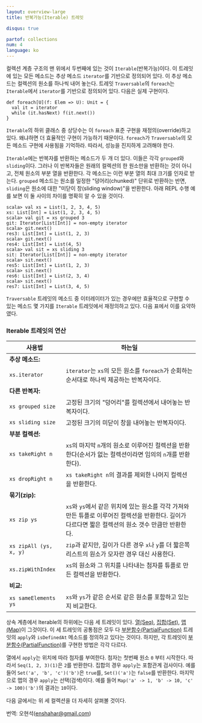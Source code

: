 ```yaml
---
layout: overview-large
title: 반복가능(Iterable) 트레잇

disqus: true

partof: collections
num: 4
language: ko
---
```


컬렉션 계층 구조의 맨 위에서 두번째에 있는 것이 `Iterable`(반복가능)이다. 이 트레잇에 있는 모든 메소드는 추상 메소드 `iterator`를 기반으로 정의되어 있다. 이 추상 메소드는 컬렉션의 원소를 하나씩 내어 놓는다. 트레잇 `Traversable`의 `foreach`는 `Iterable`에서 `iterator`를 기반으로 정의되어 있다. 다음은 실제 구현이다.

    def foreach[U](f: Elem => U): Unit = {
      val it = iterator
      while (it.hasNext) f(it.next())
    } 

`Iterable`의 하위 클래스 중 상당수는 이 `foreach` 표준 구현을 재정의(override)하고 있다. 왜냐하면 더 효율적인 구현이 가능하기 때문이다. `foreach`가 `Traversable`의 모든 메소드 구현에 사용됨을 기억하라. 따라서, 성능을 진지하게 고려해야 한다.

`Iterable`에는 반복자를 반환하는 메소드가 두 개 더 있다. 이들은 각각 `grouped`와 `sliding`이다. 그러나 이 반복자들은 원래의 컬렉션의 한 원소만을 반환하는 것이 아니고, 전체 원소의 부분 열을 반환한다. 각 메소드는 이런 부분 열의 최대 크기를 인자로 받는다. `grouped` 메소드는 원소를 일정한 "덩어리(chunked)" 단위로 반환하는 반면, `sliding`은 원소에 대한 "미닫이 창(sliding window)"을 반환한다. 아래 REPL 수행 예를 보면 이 둘 사이의 차이를 명확히 알 수 있을 것이다.

    scala> val xs = List(1, 2, 3, 4, 5)
    xs: List[Int] = List(1, 2, 3, 4, 5)
    scala> val git = xs grouped 3
    git: Iterator[List[Int]] = non-empty iterator
    scala> git.next()
    res3: List[Int] = List(1, 2, 3)
    scala> git.next()
    res4: List[Int] = List(4, 5)
    scala> val sit = xs sliding 3
    sit: Iterator[List[Int]] = non-empty iterator
    scala> sit.next()
    res5: List[Int] = List(1, 2, 3)
    scala> sit.next()
    res6: List[Int] = List(2, 3, 4)
    scala> sit.next()
    res7: List[Int] = List(3, 4, 5)

`Traversable` 트레잇의 메소드 중 이터레이터가 있는 경우에만 효율적으로 구현할 수 있는 메소드 몇 가지를 `Iterable` 트레잇에서 재정의하고 있다. 다음 표에서 이를 요약하였다.

### Iterable 트레잇의 연산 ###

| 사용법  	  	    | 하는일				     |
| ------       	       	    | ------					     |
|  **추상 메소드:**     |						     |
|  `xs.iterator`	    |`iterator`는 `xs`의 모든 원소를 `foreach`가 순회하는 순서대로 하나씩 제공하는 반복자이다.|
|  **다른 반복자:**     |						     |
|  `xs grouped size`   	    |고정된 크기의 "덩어리"를 컬렉션에서 내어놓는 반복자이다.|
|  `xs sliding size`   	    |고정된 크기의 미닫이 창을 내어놓는 반복자이다.|
|  **부분 컬렉션:** 	    |						     |
|  `xs takeRight n`	    |`xs`의 마지막 `n`개의 원소로 이루어진 컬렉션을 반환한다(순서가 없는 컬렉션이라면 임의의 `n`개를 반환한다).|
|  `xs dropRight n`	    |`xs takeRight n`의 결과를 제외한 나머지 컬렉션을 반환한다.|
|  **묶기(zip):** 	    |						     |
|  `xs zip ys`	    	    |`xs`와 `ys`에서 같은 위치에 있는 원소를 각각 가져와 만든 튜플로 이루어진 컬렉션을 반환한다. 길이가 다르다면 짧은 컬렉션의 원소 갯수 만큼만 반환한다. |
|  `xs zipAll (ys, x, y)`   |`zip`과 같지만, 길이가 다른 경우 `x`나 `y`를 더 짧은쪽 리스트의 원소가 모자란 경우 대신 사용한다.|
|  `xs.zipWithIndex`	    |`xs`의 원소와 그 위치를 나타내는 첨자를 튜플로 만든 컬렉션을 반환한다.|
|  **비교:** 	    |						     |
|  `xs sameElements ys`	    |`xs`와 `ys`가 같은 순서로 같은 원소를 포함하고 있는지 비교한다.|

상속 계층에서 Iterable의 하위에는 다음 세 트레잇이 있다. [열(Seq)](http://www.scala-lang.org/docu/files/collections-api/collections_5.html), [집합(Set)](http://www.scala-lang.org/docu/files/collections-api/collections_7.html), [맵(Map)](http://www.scala-lang.org/docu/files/collections-api/collections_10.html)이 그것이다. 이 세 트레잇의 공통점은 모두 다 [부분함수(PartialFunction)](http://www.scala-lang.org/api/current/scala/PartialFunction.html) 트레잇의 `apply`와 `isDefinedAt` 메소드를 정의하고 있다는 것이다. 하지만, 각 트레잇이 [부분함수(PartialFunction)](http://www.scala-lang.org/api/current/scala/PartialFunction.html)를 구현한 방법은 각각 다르다.

열에서 `apply`는 위치에 따라 첨자를 부여한다. 첨자는 첫번째 원소 `0` 부터 시작한다. 따라서 `Seq(1, 2, 3)(1)`은 `2`를 반환한다. 집합의 경우 `apply`는 포함관계 검사이다. 예를 들어 `Set('a', 'b', 'c')('b')`은 `true`를, `Set()('a')`는 `false`를 반환한다. 마지막으로 맵의 경우 `apply`는 선택(검색)이다. 예를 들어 `Map('a' -> 1, 'b' -> 10, 'c' -> 100)('b')`의 결과는 `10`이다.

다음 글에서는 위 세 컬렉션을 더 자세히 살펴볼 것이다.

번역: 오현석(enshahar@gmail.com)
